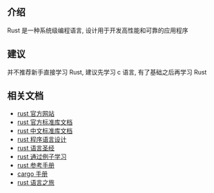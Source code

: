 ## 介绍

Rust 是一种系统级编程语言, 设计用于开发高性能和可靠的应用程序

## 建议

并不推荐新手直接学习 Rust, 建议先学习 c 语言, 有了基础之后再学习 Rust

## 相关文档

- [rust 官方网站](https://www.rust-lang.org/)
- [rust 官方标准库文档](https://doc.rust-lang.org/beta/std/index.html)
- [rust 中文标准库文档](https://rustwiki.org/zh-CN/std/)
- [rust 程序语言设计](https://rustwiki.org/zh-CN/book/)
- [rust 语言圣经](https://course.rs/about-book.html)
- [rust 通过例子学习](https://rustwiki.org/zh-CN/rust-by-example/)
- [rust 参考手册](https://rustwiki.org/zh-CN/reference/)
- [cargo 手册](https://rustwiki.org/zh-CN/cargo/)
- [rust 语言之旅](https://tourofrust.com/00_zh-cn.html)
